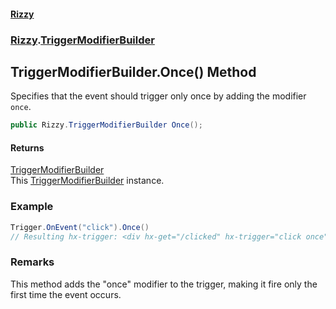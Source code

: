 #### [Rizzy](index 'index')
### [Rizzy](Rizzy 'Rizzy').[TriggerModifierBuilder](Rizzy.TriggerModifierBuilder 'Rizzy.TriggerModifierBuilder')

## TriggerModifierBuilder.Once() Method

Specifies that the event should trigger only once by adding the modifier `once`.

```csharp
public Rizzy.TriggerModifierBuilder Once();
```

#### Returns
[TriggerModifierBuilder](Rizzy.TriggerModifierBuilder 'Rizzy.TriggerModifierBuilder')  
This [TriggerModifierBuilder](Rizzy.TriggerModifierBuilder 'Rizzy.TriggerModifierBuilder') instance.

### Example
  
```csharp  
Trigger.OnEvent("click").Once()  
// Resulting hx-trigger: <div hx-get="/clicked" hx-trigger="click once">Click Me Once  
```

### Remarks
This method adds the "once" modifier to the trigger, making it fire only the first time the event occurs.